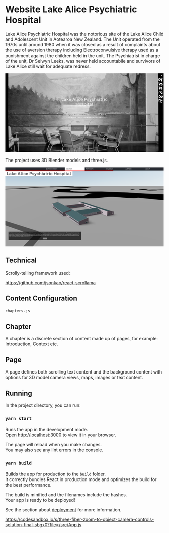 # Website Lake Alice Psychiatric Hospital

Lake Alice Psychiatric Hospital was the notorious site of the Lake Alice Child and Adolescent Unit in Aotearoa New Zealand. The Unit operated from the 1970s until around 1980 when it was closed as a result of complaints about the use of aversion therapy including Electroconvulsive therapy used as a punishment against the children held in the unit. The Psychiatrist in charge of the unit, Dr Selwyn Leeks, was never held accountabile and survivors of Lake Alice still wait for adequate redress.

[![Cover image](./documentation/images/Screenshot%202023-06-01%20at%2012.35.58%20PM.png)](./documentation/images/Screenshot%202023-06-01%20at%2012.35.58%20PM.png)

The project uses 3D Blender models and three.js.

[![Cover image](./documentation/images/Screenshot%202023-06-01%20at%2012.35.41%20PM.png)](./documentation/images/Screenshot%202023-06-01%20at%2012.35.58%20PM.png)

## Technical

Scrolly-telling framework used:

https://github.com/jsonkao/react-scrollama

## Content Configuration

`chapters.js`

## Chapter

A chapter is a discrete section of content made up of pages, for example: Introduction, Context etc.

## Page

A page defines both scrolling text content and the background content with options for 3D model camera views, maps, images or text content.

## Running

In the project directory, you can run:

### `yarn start`

Runs the app in the development mode.\
Open [http://localhost:3000](http://localhost:3000) to view it in your browser.

The page will reload when you make changes.\
You may also see any lint errors in the console.

### `yarn build`

Builds the app for production to the `build` folder.\
It correctly bundles React in production mode and optimizes the build for the best performance.

The build is minified and the filenames include the hashes.\
Your app is ready to be deployed!

See the section about [deployment](https://facebook.github.io/create-react-app/docs/deployment) for more information.

https://codesandbox.io/s/three-fiber-zoom-to-object-camera-controls-solution-final-sbgx0?file=/src/App.js
